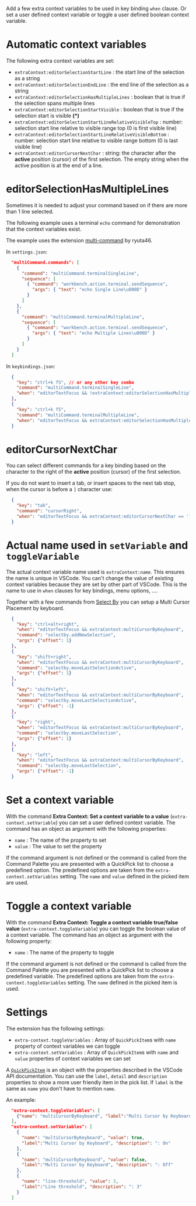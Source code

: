 Add a few extra context variables to be used in key binding `when` clause. Or set a user defined context variable or toggle a user defined boolean context variable.

# Automatic context variables
The following extra context variables are set:

* `extraContext:editorSelectionStartLine` : the start line of the selection as a string
* `extraContext:editorSelectionEndLine` : the end line of the selection as a string
* `extraContext:editorSelectionHasMultipleLines` : boolean that is true if the selection spans multiple lines
* `extraContext:editorSelectionStartVisible` : boolean that is true if the selection start is visible **(*)**
* `extraContext:editorSelectionStartLineRelativeVisibleTop` : number: selection start line relative to visible range top (0 is first visible line)
* `extraContext:editorSelectionStartLineRelativeVisibleBottom` : number: selection start line relative to visible range bottom (0 is last visible line)
* `extraContext:editorCursorNextChar` : string: the character after the **active** position (cursor) of the first selection. The empty string when the active position is at the end of a line.

# editorSelectionHasMultipleLines

Sometimes it is needed to adjust your command based on if there are more than 1 line selected.

The following example uses a terminal `echo` command for demonstration that the context variables exist.

The example uses the extension [multi-command](https://marketplace.visualstudio.com/items?itemName=ryuta46.multi-command) by ryuta46.

In `settings.json`:

``` json
  "multiCommand.commands": [
    {
      "command": "multiCommand.terminalSingleLine",
      "sequence": [
        { "command": "workbench.action.terminal.sendSequence",
          "args": { "text": "echo Single Line\u000D" }
        }
      ]
    },
    {
      "command": "multiCommand.terminalMultipleLine",
      "sequence": [
        { "command": "workbench.action.terminal.sendSequence",
          "args": { "text": "echo Multiple Lines\u000D" }
        }
      ]
    }
  ]
```

In `keybindings.json`:

``` json
  {
    "key": "ctrl+k f5", // or any other key combo
    "command": "multiCommand.terminalSingleLine",
    "when": "editorTextFocus && !extraContext:editorSelectionHasMultipleLines"
  },
  {
    "key": "ctrl+k f5",
    "command": "multiCommand.terminalMultipleLine",
    "when": "editorTextFocus && extraContext:editorSelectionHasMultipleLines"
  }
```

# editorCursorNextChar

You can select different commands for a key binding based on the character to the right of the **active** position (cursor) of the first selection.

If you do not want to insert a tab, or insert spaces to the next tab stop, when the cursor is before a `]` character use:

```json
  {
    "key": "tab",
    "command": "cursorRight",
    "when": "editorTextFocus && extraContext:editorCursorNextChar == ']'"
  }
```

# Actual name used in `setVariable` and `toggleVariable`

The actual context variable name used is <code>extraContext:<em>name</em></code>. This ensures the name is unique in VSCode. You can't change the value of existing context variables because they are set by other part of VSCode. This is the name to use in `when` clauses for key bindings, menu options, ....

Together with a few commands from [Select By](https://marketplace.visualstudio.com/items?itemName=rioj7.select-by) you can setup a Multi Cursor Placement by keyboard.

``` json
  {
    "key": "ctrl+alt+right",
    "when": "editorTextFocus && extraContext:multiCursorByKeyboard",
    "command": "selectby.addNewSelection",
    "args": {"offset": 1}
  },
  {
    "key": "shift+right",
    "when": "editorTextFocus && extraContext:multiCursorByKeyboard",
    "command": "selectby.moveLastSelectionActive",
    "args": {"offset": 1}
  },
  {
    "key": "shift+left",
    "when": "editorTextFocus && extraContext:multiCursorByKeyboard",
    "command": "selectby.moveLastSelectionActive",
    "args": {"offset": -1}
  },
  {
    "key": "right",
    "when": "editorTextFocus && extraContext:multiCursorByKeyboard",
    "command": "selectby.moveLastSelection",
    "args": {"offset": 1}
  },
  {
    "key": "left",
    "when": "editorTextFocus && extraContext:multiCursorByKeyboard",
    "command": "selectby.moveLastSelection",
    "args": {"offset": -1}
  }
```

# Set a context variable

With the command **Extra Context: Set a context variable to a value** (`extra-context.setVariable`) you can set a user defined context variable. The command has an object as argument with the following properties:

* `name` : The name of the property to set
* `value` : The value to set the property

If the command argument is not defined or the command is called from the Command Palette you are presented with a QuickPick list to choose a predefined option. The predefined options are taken from the `extra-context.setVariables` setting. The `name` and `value` defined in the picked item are used.

# Toggle a context variable

With the command **Extra Context: Toggle a context variable true/false value** (`extra-context.toggleVariable`) you can toggle the boolean value of a context variable. The command has an object as argument with the following property:

* `name` : The name of the property to toggle

If the command argument is not defined or the command is called from the Command Palette you are presented with a QuickPick list to choose a predefined variable. The predefined options are taken from the `extra-context.toggleVariables` setting. The `name` defined in the picked item is used.

# Settings

The extension has the following settings:

* `extra-context.toggleVariables` : Array of `QuickPickItem`s with `name` property of context variables we can toggle
* `extra-context.setVariables` : Array of `QuickPickItem`s with `name` and `value` properties of context variables we can set

A [`QuickPickItem`](https://code.visualstudio.com/api/references/vscode-api#QuickPickItem) is an object with the properties described in the VSCode API documentation. You can use the `label`, `detail` and `description` properties to show a more user friendly item in the pick list. If `label` is the same as `name` you don't have to mention `name`.

An example:

``` json
  "extra-context.toggleVariables": [
    {"name": "multiCursorByKeyboard", "label":"Multi Cursor by Keyboard"}
  ],
  "extra-context.setVariables": [
    {
      "name": "multiCursorByKeyboard", "value": true,
      "label":"Multi Cursor by Keyboard", "description": ": On"
    },
    {
      "name": "multiCursorByKeyboard", "value": false,
      "label":"Multi Cursor by Keyboard", "description": ": Off"
    },
    {
      "name": "line-threshold", "value": 3,
      "label":"Line threshold", "description": ": 3"
    }
  ]
```
